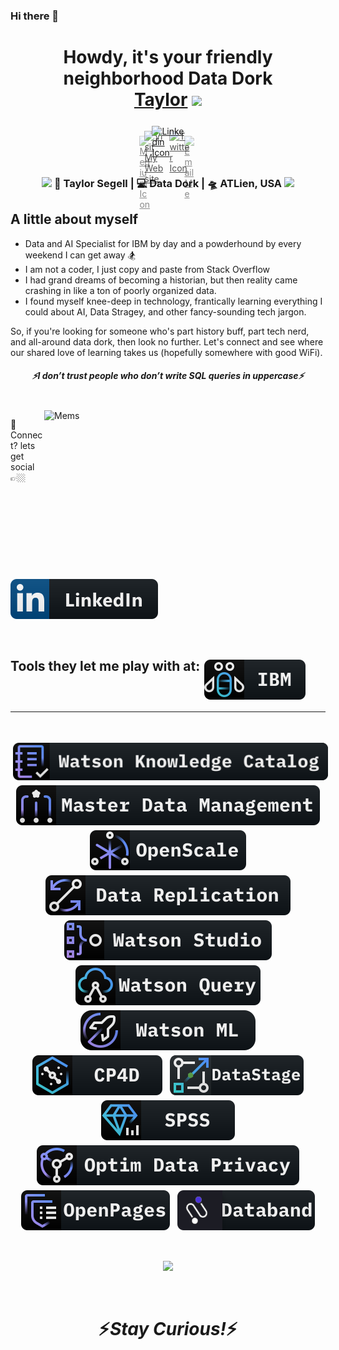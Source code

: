 ### Hi there 👋

<style>

.social-icons {
    margin: 0 auto;
    /* You just need to change the width and height
    of your div here.
    The size of the images will adapt automatically.
    Make sure that the width is 5 times the height
    for better results.*/
    width: 20rem;
    height: 4rem;
    position: relative;
}


.social-icons .social-icons-image {
    display: inline-block;
    position: absolute;
    width: 33%;
    height: auto;
    z-index: 2;
    opacity: 1;
    transition: all .5s;
    padding: 2%;
    box-sizing: border-box;
}

.social-icons .social-icons-image a {
    display: inline-block;
    width: 100%;
    height: 100%;
}


.social-icons img {
    width: 100%;
    margin: 0;
    padding: 0;
    box-sizing: border-box;
}

.social-icons a:hover img {
    width: 110%;
    height: auto;
    margin: -5%;
}

.social-icons .social-icons-image:nth-child(1) {
    left: 33.755%;   /*(nth-child(2).left - (50% * 20%)/4)*/
    top: 25%; /*((100%-50%)/2)*/
    z-index: 0;
    width: 10%; /*(50% * 20%)*/
    height: auto;
    opacity: .5;
}


.social-icons .social-icons-image:nth-child(2) {
    left: 36.25%;   /*(40% - (75% * 20%)/4)*/
    top: 12.5%; /*((100%-75%)/2)*/
    z-index: 1;
    width: 15%; /*(75% * 20%)*/
    height: auto;
    opacity: .75;
}

.social-icons .social-icons-image:nth-child(3) {
    left: 40%;
    z-index: 2;
    width: 20%;
    height: auto;
}

.social-icons .social-icons-image:nth-child(4) {
    left: 48.75%; /*(60% - 3*(75% * 20%)/4*/
    top: 12.5%; /*((100%-75%)/2)*/
    z-index: 1;
    width: 15%; /*(75% * 20%)*/
    height: auto;
    opacity: .75;
}

.social-icons .social-icons-image:nth-child(5) {
    left: 56.25%;   /*(nth-child(4).left + (nth-child(4).width- 3*(50% * 20%)/4)*/
    top: 25%; /*((100%-50%)/2)*/
    z-index: 0;
    width: 10%; /*(50% * 20%)*/
    height: auto;
    opacity: .5;
}

.social-icons:hover .social-icons-image:nth-child(1) {
    top: 0px;
    left: 0%;
    width: 20%;
    opacity: 1;
}

.social-icons:hover .social-icons-image:nth-child(2) {
    top: 0px;
    left: 20%;
    width: 20%;
    opacity: 1;
}

.social-icons:hover .social-icons-image:nth-child(4) {
    top: 0px;
    left: 60%;
    width: 20%;
    opacity: 1;
}

.social-icons:hover .social-icons-image:nth-child(5) {
    top: 0px;
    left: 80%;
    width: 20%;
    opacity: 1;
}
</style>
<div align="center">
   <h1>Howdy, it's your friendly neighborhood Data Dork <br> <a href="https://hemant.codes">Taylor</a> <img src="https://media.giphy.com/media/hvRJCLFzcasrR4ia7z/giphy.gif" width="25px"> </h1>
   
   

</div>

<p align='center'>
           <div class="social-icons">
            <div class="social-icons-image">
                <a href="https://taylorsegell.medium.com/">
                    <img src="https://img.icons8.com/arcade/512/medium-logo.png" alt="Medium Icon" />
                </a>
            </div>
            <div class="social-icons-image">
                <a href="http://www.taylorsegell.com">
                    <img src="https://img.icons8.com/3d-fluency/512/home.png" alt="Visit My Website" />
                </a>
            </div>
            <div class="social-icons-image">
                <a href="http://www.linkedin.com/en/segell">
                    <img src="https://img.icons8.com/3d-fluency/512/linkedin.png" alt="Linkedin Icon" />
                </a>
            </div>
            <div class="social-icons-image">
                <a href="https://www.github.com/taylorsegell">
                    <img src="https://img.icons8.com/3d-fluency/512/github.png" alt="Twitter Icon" />
                </a>
            </div>
            <div class="social-icons-image">
                <a href="mailto: taylorsegell@ibm.com">
                    <img src="https://img.icons8.com/color/512/microsoft-outlook-2019--v2.png" alt="Email Me" />
                </a>
            </div>
        </div>


<div align="center">
<h3><img src="https://media.giphy.com/media/WUlplcMpOCEmTGBtBW/giphy.gif" width="30"> 🙎 Taylor Segell | 💻 Data Dork | 🛸 ATLien, USA <img src="https://media.giphy.com/media/WUlplcMpOCEmTGBtBW/giphy.gif" width="30"></h3>
</div>


 <h2>A little about myself</h2>
            <ul>
                <li>Data and AI Specialist for IBM by day and a powderhound by every weekend I can get away 🏂 </li>
                <li>I am not a coder, I just copy and paste from Stack Overflow</li>
                <li>I had grand dreams of becoming a historian, but then reality came crashing in like a ton of poorly
                    organized data.</li>
                <li>I found myself knee-deep in technology, frantically learning everything I could about AI, Data
                    Stragey,
                    and other fancy-sounding tech jargon.</li>
            </ul>
            <p> So, if you're looking for someone who's part history buff, part tech nerd, and all-around data dork,
                then
                look no further. Let's connect and see where our shared love of learning takes us (hopefully somewhere
                with
                good WiFi).</p>
 
 <h5 align="center">
   <i>⚡️I don’t trust people who don’t write SQL queries in uppercase⚡️</i>
  </h5>
 
 
<br />
<img align="right" height="270px" width="450px" alt="Mems" src="https://linhui.org/images/Jokes/datascientist.png" />

 💬 Connect? lets get social 👉🏼[<img src="https://raw.githubusercontent.com/MikeCodesDotNET/ColoredBadges/master/svg/social/linkedin.svg" >](https://www.linkedin.com/en/segell)
 
 

<!--  -->



<br />

## Tools they let me play with at:   <img src="https://raw.githubusercontent.com/taylorsegell/icons/main/%20BEE.svg" alt="js" style="vertical-align:top; margin:.1rem">
---
<br>
<p align="center">
  <!-- For more icons please follow  https://github.com/MikeCodesDotNET/ColoredBadges -->
  <img src="https://raw.githubusercontent.com/taylorsegell/icons/main/%20WKC.svg" alt="html" style="vertical-align:top; margin:4px">    
  <img src="https://raw.githubusercontent.com/taylorsegell/icons/main/%20MDM.svg" alt="csharp" style="vertical-align:top; margin:4px">
  <img src="https://raw.githubusercontent.com/taylorsegell/icons/main/%20OpenScale.svg" alt="python" style="vertical-align:top; margin:4px">
  <img src="https://raw.githubusercontent.com/taylorsegell/icons/main/%20Replication.svg" alt="react" style="vertical-align:top; margin:4px">
  <img src="https://raw.githubusercontent.com/taylorsegell/icons/main/%20WatsonStudio.svg" alt="vue" style="vertical-align:top; margin:4px">
  <img src="https://raw.githubusercontent.com/taylorsegell/icons/main/%20WatsonQuery.svg" alt="chrome" style="vertical-align:top; margin:4px">
  <img src="https://raw.githubusercontent.com/taylorsegell/icons/main/%20WatsonML.svg" alt="cloud" style="vertical-align:top; margin:4px">
  <img src="https://raw.githubusercontent.com/taylorsegell/icons/main/%20cpd.svg" alt="datascience" style="vertical-align:top; margin:4px">
  <img src="https://raw.githubusercontent.com/taylorsegell/icons/main/%20DataStage.svg" alt="aws" style="vertical-align:top; margin:4px">
  <img src="https://raw.githubusercontent.com//taylorsegell/icons/main/%20SPSS.svg" alt="npm" style="vertical-align:top; margin:4px">
  <img src="https://raw.githubusercontent.com/taylorsegell/icons/main/%20OptimDP.svg" alt="gcp" style="vertical-align:top; margin:4px">
  <img src="https://raw.githubusercontent.com/taylorsegell/icons/main/%20OpenPages.svg" alt="bash" style="vertical-align:top; margin:4px">
  <img src="https://raw.githubusercontent.com/taylorsegell/icons/main/%20Databand.svg" alt="vscode" style="vertical-align:top; margin:4px">
</p>

<!--
### - Blogs 🌱
-->
<!--
<p align="center">
  <a href="https://dev.to/hemant">
    <img src="https://raw.githubusercontent.com/8bithemant/8bithemant/master/svg/blogs/devto.svg"> 
  </a>
</p>
-->






<br />

<p align="center">
   <img src="https://media0.giphy.com/media/8Aa34J5wI0gpLRS1pv/giphy.gif?cid=ecf05e471ltrg587u2s3sf7ebxmqvqgrq0zoybr29ez5wotr&rid=giphy.gif" />
   </p>
   
   
<br />


<h1 align='center'>⚡️<i>Stay Curious!</i>⚡️</h1>



